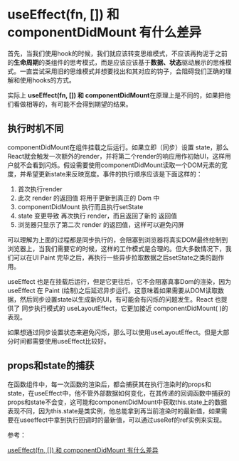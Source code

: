 # useEffect(fn, []) 和 componentDidMount 有什么差异

首先，当我们使用hook的时候，我们就应该转变思维模式，不应该再拘泥于之前的**生命周期**的类组件的思考模式，而是应该应该基于**数据、状态**驱动展示的思维模式。一直尝试采用旧的思维模式并想要找出和其对应的钩子，会阻碍我们正确的理解和使用hooks的方式。

实际上 **useEffect(fn, []) 和 componentDidMount**在原理上是不同的，如果把他们看做相等的，有可能不会得到期望的结果。

## 执行时机不同

componentDidMount在组件挂载之后运行。如果立即（同步）设置 state，那么React就会触发一次额外的render，并将第二个render的响应用作初始UI，这样用户就不会看到闪烁。假设需要使用componentDidMount读取一个DOM元素的宽度，并希望更新state来反映宽度。事件的执行顺序应该是下面这样的：

1. 首次执行render
2. 此次 render 的返回值 将用于更新到真正的 Dom 中
3. componentDidMount 执行而且执行setState
4. state 变更导致 再次执行 render，而且返回了新的 返回值
5. 浏览器只显示了第二次 render 的返回值，这样可以避免闪屏

可以理解为上面的过程都是同步执行的，会阻塞到浏览器将真实DOM最终绘制到浏览器上，当我们需要它的时候，这样的工作模式是合理的。但大多数情况下，我们可以在UI Paint 完毕之后，再执行一些异步拉取数据之后setState之类的副作用。

useEffect 也是在挂载后运行，但是它更往后，它不会阻塞真事Dom的渲染，因为 useEffect 在 Paint (绘制)之后延迟异步运行。这意味着如果需要从DOM读取数据，然后同步设置state以生成新的UI，有可能会有闪烁的问题发生。React 也提供了 同步执行模式的 useLayoutEffect，它更加接近 componentDidMount( )的表现。

如果想通过同步设置状态来避免闪烁，那么可以使用useLayoutEffect。但是大部分时间都需要使用useEffect比较好。

## props和state的捕获

在函数组件中，每一次函数的渲染后，都会捕获其在执行渲染时的props和state，在useEffect中，他不管外部数据如何变化，在其传递的回调函数中捕获的props和state不会变，这可能和componentDidMount中获取this.state上的数据表现不同，因为this.state是类实例，他总能拿到再当前渲染时的最新值，如果需要在useeffect中拿到执行回调时的最新值，可以通过useRef的ref实例来实现。





参考：

[useEffect(fn, []) 和 componentDidMount 有什么差异](https://cooperhu.com/2020/09/03/useEffect-componentDidMount/)

